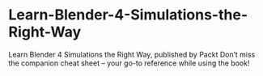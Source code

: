 # Learn-Blender-4-Simulations-the-Right-Way
Learn Blender 4 Simulations the Right Way, published by Packt
Don’t miss the companion cheat sheet – your go-to reference while using the book!
